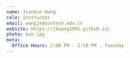```yaml
---
name: Jiankun Wang
role: Instructor
email: wangjk@sustech.edu.cn
website: https://jkwang1992.github.io/
photo: kun.jpg
meta:
  Office Hours: 2:00 PM - 2:50 PM , Tuesday 
---
```


<!-- [Schedule an appointment](#){: .btn .btn-outline } -->
